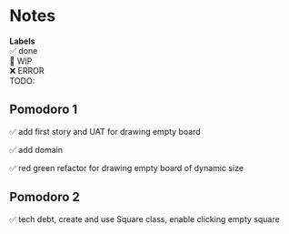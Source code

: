 # Notes

**Labels**  
✅ done  
🚧 WIP  
❌ ERROR  
TODO:

## Pomodoro 1

✅ add first story and UAT for drawing empty board

✅ add domain

✅ red green refactor for drawing empty board of dynamic size

## Pomodoro 2

✅ tech debt, create and use Square class, enable clicking empty square
